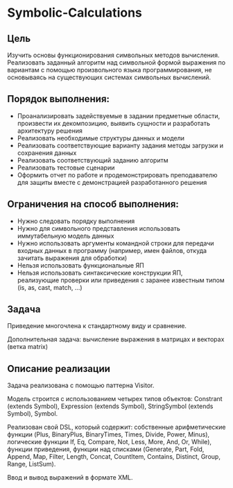 # Symbolic-Calculations

## Цель
Изучить основы функционирования символьных методов вычисления.
Реализовать заданный алгоритм над символьной формой выражения по вариантам с помощью
произвольного языка программирования, не основываясь на существующих системах символьных
вычислений.
## Порядок выполнения:
* Проанализировать задействуемые в задании предметные области, произвести их
декомпозицию, выявить сущности и разработать архитектуру решения
* Реализовать необходимые структуры данных и модели
* Реализовать соответствующие варианту задания методы загрузки и сохранения данных
* Реализовать соответствующий заданию алгоритм
* Реализовать тестовые сценарии
* Оформить отчет по работе и продемонстрировать преподавателю для защиты вместе с
демонстрацией разработанного решения
## Ограничения на способ выполнения:
* Нужно следовать порядку выполнения
* Нужно для символьного представления использовать иммутабельную модель данных
* Нужно использовать аргументы командной строки для передачи входных данных в
программу (например, имен файлов, откуда зачитать выражения для обработки)
* Нельзя использовать функциональные ЯП
* Нельзя использовать синтаксические конструкции ЯП, реализующие проверки или
приведения с заранее известным типом (is, as, cast, match, ...)
## Задача
Приведение многочлена к стандартному виду и сравнение.

Дополнительная задача: вычисление выражения в матрицах и векторах (ветка matrix)
## Описание реализации
Задача реализована с помощью паттерна Visitor.

Модель строится с использованием четырех типов объектов: Constrant  (extends Symbol), Expression  (extends Symbol), StringSymbol (extends Symbol), Symbol.

Реализован свой DSL, который содержит: собственные арифметические функции (Plus, BinaryPlus, BinaryTimes, Times, Divide, Power, Minus), логические функции If, Eq, Compare, Not, Less, More, And, Or, While), функции приведения, функции над списками (Generate, Part, Fold, Append, Map, Filter, Length, Concat, CountItem, Contains, Distinct, Group, Range, ListSum).

Ввод и вывод выражений в формате XML.

